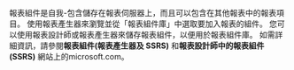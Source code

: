 報表組件是自我\-包含儲存在報表伺服器上，而且可以包含在其他報表中的報表項目。 使用報表產生器來瀏覽並從「報表組件庫」中選取要加入報表的組件。 您可以使用報表設計師或報表產生器來儲存報表組件，以便用於報表組件庫。 如需詳細資訊，請參閱**報表組件\(報表產生器及 SSRS\)** 和**報表設計師中的報表組件\(SSRS\)** 網站上的microsoft.com。